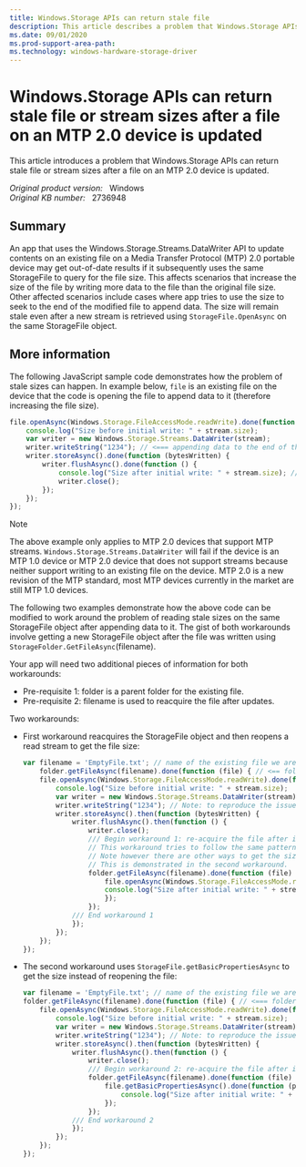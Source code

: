 ```yaml
---
title: Windows.Storage APIs can return stale file
description: This article describes a problem that Windows.Storage APIs can return stale file or stream sizes after a file on an MTP 2.0 device is updated.
ms.date: 09/01/2020
ms.prod-support-area-path: 
ms.technology: windows-hardware-storage-driver
---
```

# Windows.Storage APIs can return stale file or stream sizes after a file on an MTP 2.0 device is updated

This article introduces a problem that Windows.Storage APIs can return stale file or stream sizes after a file on an MTP 2.0 device is updated.

_Original product version:_ &nbsp; Windows  
_Original KB number:_ &nbsp; 2736948

## Summary

An app that uses the Windows.Storage.Streams.DataWriter API to update contents on an existing file on a Media Transfer Protocol (MTP) 2.0 portable device may get out-of-date results if it subsequently uses the same StorageFile to query for the file size. This affects scenarios that increase the size of the file by writing more data to the file than the original file size. Other affected scenarios include cases where app tries to use the size to seek to the end of the modified file to append data. The size will remain stale even after a new stream is retrieved using `StorageFile.OpenAsync` on the same StorageFile object.

## More information

The following JavaScript sample code demonstrates how the problem of stale sizes can happen. In example below, `file` is an existing file on the device that the code is opening the file to append data to it (therefore increasing the file size).

```javascript
file.openAsync(Windows.Storage.FileAccessMode.readWrite).done(function (stream) { // <=== file is a 0 sized file on the device
    console.log("Size before initial write: " + stream.size);
    var writer = new Windows.Storage.Streams.DataWriter(stream);
    writer.writeString("1234"); // <=== appending data to the end of the file. The data will be appended correctly.
    writer.storeAsync().done(function (bytesWritten) {
        writer.flushAsync().done(function () {
            console.log("Size after initial write: " + stream.size); // <=== Size will be stale. Expected the size to return 4 but 0 will be returned
            writer.close();
        });
    });
});
```

> [!NOTE]
> The above example only applies to MTP 2.0 devices that support MTP streams. `Windows.Storage.Streams.DataWriter` will fail if the device is an MTP 1.0 device or MTP 2.0 device that does not support streams because neither support writing to an existing file on the device. MTP 2.0 is a new revision of the MTP standard, most MTP devices currently in the market are still MTP 1.0 devices.

The following two examples demonstrate how the above code can be modified to work around the problem of reading stale sizes on the same StorageFile object after appending data to it. The gist of both workarounds involve getting a new StorageFile object after the file was written using `StorageFolder.GetFileAsync`(filename).

Your app will need two additional pieces of information for both workarounds:

- Pre-requisite 1: folder is a parent folder for the existing file.
- Pre-requisite 2: filename is used to reacquire the file after updates.

Two workarounds:

- First workaround reacquires the StorageFile object and then reopens a read stream to get the file size:

    ```javascript
    var filename = 'EmptyFile.txt'; // name of the existing file we are trying to update
        folder.getFileAsync(filename).done(function (file) { // <== folder is the parent folder of the file we are trying to update (EmptyFile.txt)
        file.openAsync(Windows.Storage.FileAccessMode.readWrite).done(function (stream) {
            console.log("Size before initial write: " + stream.size);
            var writer = new Windows.Storage.Streams.DataWriter(stream);
            writer.writeString("1234"); // Note: to reproduce the issue, this needs to write more bytes than the existing file size
            writer.storeAsync().then(function (bytesWritten) {
                writer.flushAsync().then(function () {
                    writer.close();
                    /// Begin workaround 1: re-acquire the file after it was written
                    // This workaround tries to follow the same pattern as the original code by acquiring a stream.
                    // Note however there are other ways to get the size, such as reading the file's basic properties
                    // This is demonstrated in the second workaround.
                    folder.getFileAsync(filename).done(function (file) {
                        file.openAsync(Windows.Storage.FileAccessMode.read).done(function (stream) {
                        console.log("Size after initial write: " + stream.size); // <=== new StorageFile object for the same file returns the correct size
                        });
                    });
                /// End workaround 1
                });
            });
        });
    });
    ```

- The second workaround uses `StorageFile.getBasicPropertiesAsync` to get the size instead of reopening the file:

    ```javascript
    var filename = 'EmptyFile.txt'; // name of the existing file we are trying to update
    folder.getFileAsync(filename).done(function (file) { // <=== folder is the parent folder for the file we are trying to update (EmptyFile.txt)
        file.openAsync(Windows.Storage.FileAccessMode.readWrite).done(function (stream) {
            console.log("Size before initial write: " + stream.size);
            var writer = new Windows.Storage.Streams.DataWriter(stream);
            writer.writeString("1234"); // Note: to reproduce the issue, this needs to write more bytes than the existing file size
            writer.storeAsync().then(function (bytesWritten) {
                writer.flushAsync().then(function () {
                    writer.close();
                    /// Begin workaround 2: re-acquire the file after it was written
                    folder.getFileAsync(filename).done(function (file) {
                        file.getBasicPropertiesAsync().done(function (props) {
                            console.log("Size after initial write: " + props.size); // <=== new StorageFile object for the same file returns the correct size
                        });
                    });
                /// End workaround 2
                });
            });
        });
    });
    ```
